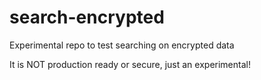 # search-encrypted
Experimental repo to test searching on encrypted data


It is NOT production ready or secure, just an experimental!

